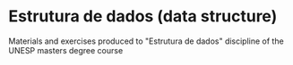 # Estrutura de dados (data structure)
Materials and exercises produced to "Estrutura de dados" discipline of the UNESP masters degree course

